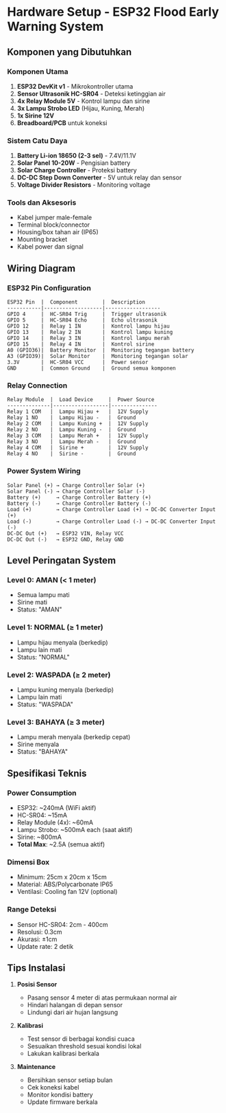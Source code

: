 # Hardware Setup - ESP32 Flood Early Warning System

## Komponen yang Dibutuhkan

### Komponen Utama
1. **ESP32 DevKit v1** - Mikrokontroller utama
2. **Sensor Ultrasonik HC-SR04** - Deteksi ketinggian air
3. **4x Relay Module 5V** - Kontrol lampu dan sirine
4. **3x Lampu Strobo LED** (Hijau, Kuning, Merah)
5. **1x Sirine 12V**
6. **Breadboard/PCB** untuk koneksi

### Sistem Catu Daya
1. **Battery Li-ion 18650 (2-3 sel)** - 7.4V/11.1V
2. **Solar Panel 10-20W** - Pengisian battery
3. **Solar Charge Controller** - Proteksi battery
4. **DC-DC Step Down Converter** - 5V untuk relay dan sensor
5. **Voltage Divider Resistors** - Monitoring voltage

### Tools dan Aksesoris
- Kabel jumper male-female
- Terminal block/connector
- Housing/box tahan air (IP65)
- Mounting bracket
- Kabel power dan signal

## Wiring Diagram

### ESP32 Pin Configuration
```
ESP32 Pin  |  Component        |  Description
-----------|-------------------|------------------
GPIO 4     |  HC-SR04 Trig     |  Trigger ultrasonik
GPIO 5     |  HC-SR04 Echo     |  Echo ultrasonik  
GPIO 12    |  Relay 1 IN       |  Kontrol lampu hijau
GPIO 13    |  Relay 2 IN       |  Kontrol lampu kuning
GPIO 14    |  Relay 3 IN       |  Kontrol lampu merah
GPIO 15    |  Relay 4 IN       |  Kontrol sirine
A0 (GPIO36)|  Battery Monitor  |  Monitoring tegangan battery
A3 (GPIO39)|  Solar Monitor    |  Monitoring tegangan solar
3.3V       |  HC-SR04 VCC      |  Power sensor
GND        |  Common Ground    |  Ground semua komponen
```

### Relay Connection
```
Relay Module  |  Load Device     |  Power Source
--------------|------------------|---------------
Relay 1 COM   |  Lampu Hijau +   |  12V Supply
Relay 1 NO    |  Lampu Hijau -   |  Ground
Relay 2 COM   |  Lampu Kuning +  |  12V Supply  
Relay 2 NO    |  Lampu Kuning -  |  Ground
Relay 3 COM   |  Lampu Merah +   |  12V Supply
Relay 3 NO    |  Lampu Merah -   |  Ground
Relay 4 COM   |  Sirine +        |  12V Supply
Relay 4 NO    |  Sirine -        |  Ground
```

### Power System Wiring
```
Solar Panel (+) → Charge Controller Solar (+)
Solar Panel (-) → Charge Controller Solar (-)
Battery (+)     → Charge Controller Battery (+)
Battery (-)     → Charge Controller Battery (-)
Load (+)        → Charge Controller Load (+) → DC-DC Converter Input (+)
Load (-)        → Charge Controller Load (-) → DC-DC Converter Input (-)
DC-DC Out (+)   → ESP32 VIN, Relay VCC
DC-DC Out (-)   → ESP32 GND, Relay GND
```

## Level Peringatan System

### Level 0: AMAN (< 1 meter)
- Semua lampu mati
- Sirine mati
- Status: "AMAN"

### Level 1: NORMAL (≥ 1 meter)
- Lampu hijau menyala (berkedip)
- Lampu lain mati
- Status: "NORMAL"

### Level 2: WASPADA (≥ 2 meter)  
- Lampu kuning menyala (berkedip)
- Lampu lain mati
- Status: "WASPADA"

### Level 3: BAHAYA (≥ 3 meter)
- Lampu merah menyala (berkedip cepat)
- Sirine menyala
- Status: "BAHAYA"

## Spesifikasi Teknis

### Power Consumption
- ESP32: ~240mA (WiFi aktif)
- HC-SR04: ~15mA
- Relay Module (4x): ~60mA
- Lampu Strobo: ~500mA each (saat aktif)
- Sirine: ~800mA
- **Total Max**: ~2.5A (semua aktif)

### Dimensi Box
- Minimum: 25cm x 20cm x 15cm
- Material: ABS/Polycarbonate IP65
- Ventilasi: Cooling fan 12V (optional)

### Range Deteksi
- Sensor HC-SR04: 2cm - 400cm
- Resolusi: 0.3cm
- Akurasi: ±1cm
- Update rate: 2 detik

## Tips Instalasi

1. **Posisi Sensor**
   - Pasang sensor 4 meter di atas permukaan normal air
   - Hindari halangan di depan sensor
   - Lindungi dari air hujan langsung

2. **Kalibrasi**
   - Test sensor di berbagai kondisi cuaca
   - Sesuaikan threshold sesuai kondisi lokal
   - Lakukan kalibrasi berkala

3. **Maintenance**
   - Bersihkan sensor setiap bulan
   - Cek koneksi kabel
   - Monitor kondisi battery
   - Update firmware berkala